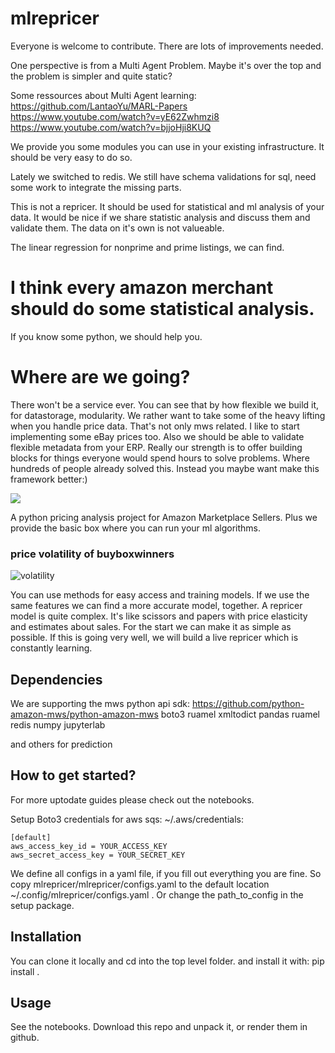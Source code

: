 # mlrepricer

Everyone is welcome to contribute.
There are lots of improvements needed.


One perspective is from a Multi Agent Problem.
Maybe it's over the top and the problem is simpler and quite static?

Some ressources about Multi Agent learning:
https://github.com/LantaoYu/MARL-Papers
https://www.youtube.com/watch?v=yE62Zwhmzi8
https://www.youtube.com/watch?v=bjjoHji8KUQ


We provide you some modules you can use in your existing infrastructure.
It should be very easy to do so.

Lately we switched to redis.
We still have schema validations for sql, need some work to integrate the missing parts.

This is not a repricer. It should be used for statistical and ml analysis of your data.
It would be nice if we share statistic analysis and discuss them and validate them.
The data on it's own is not valueable.

The linear regression for nonprime and prime listings, we can find.


# I think every amazon merchant should do some statistical analysis.
If you know some python, we should help you.

# Where are we going?
There won't be a service ever. You can see that by how flexible we build it, for datastorage, modularity.
We rather want to take some of the heavy lifting when you handle price data.
That's not only mws related. I like to start implementing some eBay prices too.
Also we should be able to validate flexible metadata from your ERP.
Really our strength is to offer building blocks for things everyone would spend hours to solve problems.
Where hundreds of people already solved this.
Instead you maybe want make this framework better:)

![](https://innotrade24.com/index.php/s/f8y4opak4BKes3J/preview)

A python pricing analysis project for Amazon Marketplace Sellers.
Plus we provide the basic box where you can run your ml algorithms.

### price volatility of buyboxwinners

![volatility](https://innotrade24.com/index.php/s/RR9WWwGgFJGXjTL/preview)

You can use methods for easy access and training models.
If we use the same features we can find a more accurate model, together.
A repricer model is quite complex.
It's like scissors and papers with price elasticity and estimates about sales.
For the start we can make it as simple as possible.
If this is going very well, we will build a live repricer which is constantly learning.

## Dependencies
We are supporting the mws python api sdk: https://github.com/python-amazon-mws/python-amazon-mws
boto3
ruamel
xmltodict
pandas
ruamel
redis
numpy
jupyterlab

and others for prediction

## How to get started?
For more uptodate guides please check out the notebooks.

Setup Boto3 credentials for aws sqs:
~/.aws/credentials:
```
[default]
aws_access_key_id = YOUR_ACCESS_KEY
aws_secret_access_key = YOUR_SECRET_KEY
```

We define all configs in a yaml file, if you fill out everything you are fine.
So copy mlrepricer/mlrepricer/configs.yaml to the default location ~/.config/mlrepricer/configs.yaml .
Or change the path_to_config in the setup package.

## Installation
You can clone it locally and cd into the top level folder.
and install it with: pip install .

## Usage
See the notebooks. Download this repo and unpack it, or render them in github.
